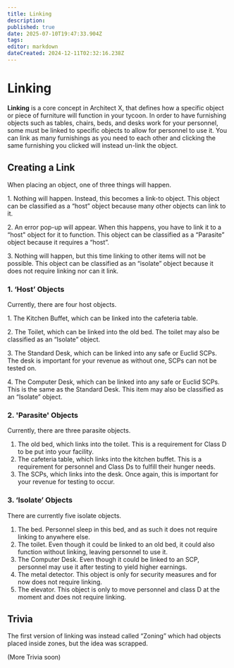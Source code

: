 ```yaml
---
title: Linking
description: 
published: true
date: 2025-07-10T19:47:33.904Z
tags: 
editor: markdown
dateCreated: 2024-12-11T02:32:16.238Z
---
```


# Linking

**Linking** is a core concept in Architect X, that defines how a specific object or piece of furniture will function in your tycoon. In order to have furnishing objects such as tables, chairs, beds, and desks work for your personnel, some must be linked to specific objects to allow for personnel to use it. You can link as many furnishings as you need to each other and clicking the same furnishing you clicked will instead un-link the object.

## Creating a Link

When placing an object, one of three things will happen.

1\. Nothing will happen. Instead, this becomes a link-to object. This object can be classified as a “host” object because many other objects can link to it.

2\. An error pop-up will appear. When this happens, you have to link it to a “host" object for it to function. This object can be classified as a “Parasite” object because it requires a “host”.

3\. Nothing will happen, but this time linking to other items will not be possible. This object can be classified as an “isolate” object because it does not require linking nor can it link.

### 1\. ‘Host’ Objects

Currently, there are four host objects.

1\. The Kitchen Buffet, which can be linked into the cafeteria table.

2\. The Toilet, which can be linked into the old bed. The toilet may also be classified as an “Isolate” object.

3\. The Standard Desk, which can be linked into any safe or Euclid SCPs. The desk is important for your revenue as without one, SCPs can not be tested on.

4\. The Computer Desk, which can be linked into any safe or Euclid SCPs. This is the same as the Standard Desk. This item may also be classified as an “Isolate” object.

### 2\. 'Parasite' Objects

Currently, there are three parasite objects.

1.  The old bed, which links into the toilet. This is a requirement for Class D to be put into your facility.
2.  The cafeteria table, which links into the kitchen buffet. This is a requirement for personnel and Class Ds to fulfill their hunger needs.
3.  The SCPs, which links into the desk. Once again, this is important for your revenue for testing to occur.

### 3\. ‘Isolate’ Objects

There are currently five isolate objects.

1.  The bed. Personnel sleep in this bed, and as such it does not require linking to anywhere else.
2.  The toilet. Even though it could be linked to an old bed, it could also function without linking, leaving personnel to use it.
3.  The Computer Desk. Even though it could be linked to an SCP, personnel may use it after testing to yield higher earnings.
4.  The metal detector. This object is only for security measures and for now does not require linking.
5.  The elevator. This object is only to move personnel and class D at the moment and does not require linking.

## Trivia

The first version of linking was instead called “Zoning” which had objects placed inside zones, but the idea was scrapped.

(More Trivia soon)